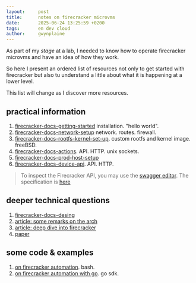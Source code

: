 ```yaml
---
layout:     post
title:      notes on firecracker microvms
date:       2025-06-24 13:25:59 +0200
tags:       en dev cloud
author:     gwynplaine
---
```


As part of my _stage_ at a lab, I needed to know how to operate firecracker microvms and have an idea of how they work.

So here I present an ordered list of resources not only to get started with firecracker but also tu understand a little about what it is happening at a lower level.

This list will change as I discover more resources.

## practical information
1. [firecracker-docs-getting-started](https://github.com/firecracker-microvm/firecracker/blob/main/docs/getting-started.md) installation. "hello world".
2. [firecracker-docs-network-setup](https://github.com/firecracker-microvm/firecracker/blob/main/docs/network-setup.md) network. routes. firewall.
3. [firecracker-docs-rootfs-kernel-set-up](https://github.com/firecracker-microvm/firecracker/blob/main/docs/rootfs-and-kernel-setup.md). custom rootfs and kernel image. freeBSD.
5. [firecracker-docs-actions](https://github.com/firecracker-microvm/firecracker/blob/main/docs/api_requests/actions.md). API. HTTP. unix sockets.
6. [firecracker-docs-prod-host-setup](https://github.com/firecracker-microvm/firecracker/blob/main/docs/prod-host-setup.md)
7. [firecracker-docs-device-api](https://github.com/firecracker-microvm/firecracker/blob/main/docs/device-api.md). API. HTTP.

> To inspect the Firecracker API, you may use the [swagger editor](https://editor.swagger.io/). The specification is [here](https://github.com/firecracker-microvm/firecracker/blob/main/src/firecracker/swagger/firecracker.yaml)

## deeper technical questions
1. [firecracker-docs-desing](https://github.com/firecracker-microvm/firecracker/blob/main/docs/design.md)
2. [article: some remarks on the arch](https://ongres.com/blog/automation-to-run-vms-based-on-vanilla-cloud-images-on-firecracker/)
3. [article: deep dive into firecracker](https://unixism.net/2019/10/how-aws-firecracker-works-a-deep-dive/)
4. [paper](https://www.usenix.org/system/files/nsdi20-paper-agache.pdf)


## some code & examples
1. [on firecracker automation](https://gitlab.com/ongresinc/blog-posts-src/-/tree/master/202012-firecracker_cloud_image_automation). bash.
4. [on firecracker automation with go](https://jvns.ca/blog/2021/01/23/firecracker--start-a-vm-in-less-than-a-second/). go sdk.



